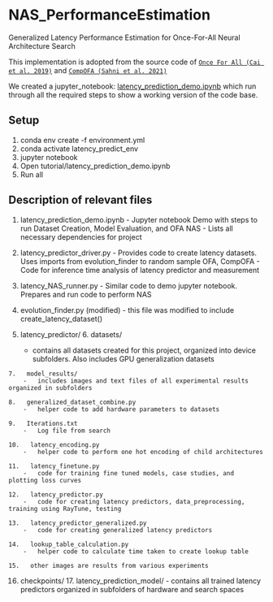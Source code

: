 # NAS_PerformanceEstimation
Generalized Latency Performance Estimation for Once-For-All Neural Architecture Search

This implementation is adopted from the source code of 
[`Once For All (Cai et al. 2019)`](https://github.com/mit-han-lab/once-for-all) and [`CompOFA (Sahni et al. 2021)`](https://github.com/compofa-blind-review/compofa-iclr21)

We created a jupyter_notebook: [latency_prediction_demo.ipynb](https://github.com/RhythmSyed/NAS_PerformanceEstimation/blob/main/tutorial/latency_prediction_demo.ipynb) which run through
all the required steps to show a working version of the code base.


## Setup
1. conda env create -f environment.yml
2. conda activate latency_predict_env
3. jupyter notebook
4. Open tutorial/latency_prediction_demo.ipynb
5. Run all


## Description of relevant files

1.   latency_prediction_demo.ipynb
    -   Jupyter notebook Demo with steps to run Dataset Creation, Model Evaluation, and OFA NAS
    -   Lists all necessary dependencies for project

2.   latency_predictor_driver.py
    -   Provides code to create latency datasets. Uses imports from evolution_finder to random sample OFA, CompOFA
    -   Code for inference time analysis of latency predictor and measurement

3.   latency_NAS_runner.py
    -   Similar code to demo jupyter notebook. Prepares and run code to perform NAS


4.   evolution_finder.py (modified)
    -   this file was modified to include create_latency_dataset()

5.   latency_predictor/
    6.   datasets/
        -   contains all datasets created for this project, organized into device subfolders. Also includes GPU generalization datasets
    
    7.   model_results/
        -   includes images and text files of all experimental results organized in subfolders
    
    8.   generalized_dataset_combine.py
        -   helper code to add hardware parameters to datasets
    
    9.   Iterations.txt
        -   Log file from search
    
    10.   latency_encoding.py
        -   helper code to perform one hot encoding of child architectures
    
    11.   latency_finetune.py
        -   code for training fine tuned models, case studies, and plotting loss curves
    
    12.   latency_predictor.py
        -   code for creating latency predictors, data_preprocessing, training using RayTune, testing
    
    13.   latency_predictor_generalized.py
        -   code for creating generalized latency predictors
    
    14.   lookup_table_calculation.py
        -   helper code to calculate time taken to create lookup table
    
    15.   other images are results from various experiments


16. checkpoints/
    17.   latency_prediction_model/
        -   contains all trained latency predictors organized in subfolders of hardware and search spaces
